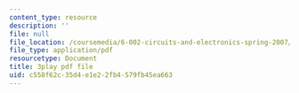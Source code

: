 ```yaml
---
content_type: resource
description: ''
file: null
file_location: /coursemedia/6-002-circuits-and-electronics-spring-2007/c558f62c35d4e1e22fb4579fb45ea663_RsJ1eg7XNVs.pdf
file_type: application/pdf
resourcetype: Document
title: 3play pdf file
uid: c558f62c-35d4-e1e2-2fb4-579fb45ea663
---
```

